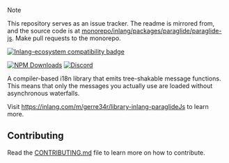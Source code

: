 > [!NOTE]
> This repository serves as an issue tracker. The readme is mirrored from, and the source code is at [monorepo/inlang/packages/paraglide/paraglide-js](https://github.com/opral/monorepo/tree/main/inlang/packages/paraglide/paraglide-js). Make pull requests to the monorepo.

[![Inlang-ecosystem compatibility badge](https://cdn.jsdelivr.net/gh/opral/monorepo@main/inlang/assets/md-badges/inlang.svg)](https://inlang.com)

[![NPM Downloads](https://img.shields.io/npm/dw/%40inlang%2Fparaglide-js?logo=npm&logoColor=red&label=npm%20downloads)](https://www.npmjs.com/package/@inlang/paraglide-js) [![Discord](https://img.shields.io/discord/897438559458430986?style=flat&logo=discord&labelColor=white)](https://discord.gg/MZ48XgXKkk)



A compiler-based i18n library that emits tree-shakable message functions. This means that only the messages you actually use are loaded without asynchronous waterfalls.

Visit https://inlang.com/m/gerre34r/library-inlang-paraglideJs to learn more.

## Contributing

Read the [CONTRIBUTING.md](https://github.com/opral/monorepo/blob/main/inlang/packages/paraglide/paraglide-js/CONTRIBUTING.md) file to learn more on how to contribute.
